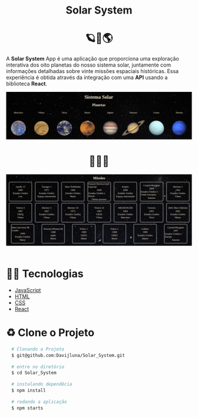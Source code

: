 <h1 align="center">Solar System </h1>
<h1 align="center">🪐🔭🌎</h1>

A **Solar System** App é uma aplicação que proporciona uma exploração interativa dos oito planetas do nosso sistema solar, juntamente com informações detalhadas sobre vinte missões espaciais históricas. Essa experiência é obtida através da integração com uma **API** usando a biblioteca **React**.

<img src="./imgReadme/Captura de tela de 2023-08-10 20-00-49.png">

<h1 align="center">🧑🏽‍🚀</h1>
<img src="./imgReadme/Captura de tela de 2023-08-10 20-02-33.png">
<br>
<br>

 # 👨‍💻 Tecnologias

 - [JavaScript](https://developer.mozilla.org/en-US/docs/Web/JavaScript)
- [HTML](https://developer.mozilla.org/en-US/docs/Web/HTML)
- [CSS](https://developer.mozilla.org/en-US/docs/Web/CSS)
- [React](https://legacy.reactjs.org/docs/getting-started.html)

# ♻️ Clone o Projeto

```bash
  # Clonando o Projeto
  $ git@github.com:Davijluna/Solar_System.git
```

```bash
  # entre no diretório
  $ cd Solar_System
```

```bash
  # instalando dependêcia
  $ npm install
```

```bash
  # rodando a aplicação
  $ npm starts
```

